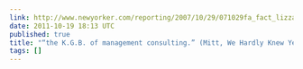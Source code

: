 ```yaml
---
link: http://www.newyorker.com/reporting/2007/10/29/071029fa_fact_lizza
date: 2011-10-19 18:13 UTC
published: true
title: "“the K.G.B. of management consulting.” (Mitt, We Hardly Knew Ye!)"
tags: []
---
```



